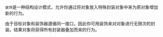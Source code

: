 ```装饰```是一种结构设计模式，允许你通过将对象放入特殊封装对象中来为原对象增加新的行为。

由于目标对象和装饰器遵循同一接口，因此你可用装饰来对对象进行无限次的封装。结果对象将获得所有封装器叠加而来的行为。